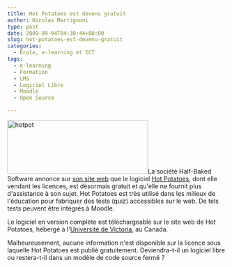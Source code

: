 ```yaml
---
title: Hot Potatoes est devenu gratuit
author: Nicolas Martignoni
type: post
date: 2009-09-04T04:30:44+00:00
slug: hot-potatoes-est-devenu-gratuit
categories:
  - École, e-learning et ICT
tags:
  - e-learning
  - Formation
  - LMS
  - Logiciel Libre
  - Moodle
  - Open Source

---
```

<img class="alignright size-full wp-image-293" title="hotpot" src="https://blog.martignoni.net/wp-content/uploads/2009/09/hotpot.gif" alt="hotpot" width="323" height="123" srcset="https://blog.martignoni.net/wp-content/uploads/2009/09/hotpot.gif 323w, https://blog.martignoni.net/wp-content/uploads/2009/09/hotpot-300x114.gif 300w" sizes="(max-width: 323px) 100vw, 323px" />La société Half-Baked Software annonce sur [son site web][1] que le logiciel [Hot Potatoes][2], dont elle vendant les licences, est désormais gratuit et qu'elle ne fournit plus d'assistance à son sujet. Hot Potatoes est très utilisé dans les milieux de l'éducation pour fabriquer des tests (quiz) accessibles sur le web. De tels tests peuvent être intégrés à Moodle.

Le logiciel en version complète est téléchargeable sur le site web de Hot Potatoes, hébergé à l'[Université de Victoria][3], au Canada.

Malheureusement, aucune information n'est disponible sur la licence sous laquelle Hot Potatoes est publié gratuitement. Deviendra-t-il un logiciel libre ou restera-t-il dans un modèle de code source fermé ?

 [1]: http://www.halfbakedsoftware.com/
 [2]: http://hotpot.uvic.ca/
 [3]: http://hcmc.uvic.ca/